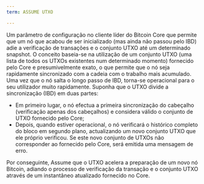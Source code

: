 ```yaml
---
term: ASSUME UTXO

---
```

Um parâmetro de configuração no cliente líder do Bitcoin Core que permite que um nó que acabou de ser inicializado (mas ainda não passou pelo IBD) adie a verificação de transações e o conjunto UTXO até um determinado snapshot. O conceito baseia-se na utilização de um conjunto UTXO (uma lista de todos os UTXOs existentes num determinado momento) fornecido pelo Core e presumivelmente exato, o que permite que o nó seja rapidamente sincronizado com a cadeia com o trabalho mais acumulado. Uma vez que o nó salta o longo passo de IBD, torna-se operacional para o seu utilizador muito rapidamente. Suponha que o UTXO divide a sincronização (IBD) em duas partes:


- Em primeiro lugar, o nó efectua a primeira sincronização do cabeçalho (verificação apenas dos cabeçalhos) e considera válido o conjunto de UTXO fornecido pelo Core;
- Depois, quando estiver operacional, o nó verificará o histórico completo do bloco em segundo plano, actualizando um novo conjunto UTXO que ele próprio verificou. Se este novo conjunto de UTXOs não corresponder ao fornecido pelo Core, será emitida uma mensagem de erro.

Por conseguinte, Assume que o UTXO acelera a preparação de um novo nó Bitcoin, adiando o processo de verificação da transação e o conjunto UTXO através de um instantâneo atualizado fornecido no Core.